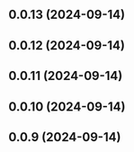 

## 0.0.13 (2024-09-14)

## 0.0.12 (2024-09-14)

## 0.0.11 (2024-09-14)

## 0.0.10 (2024-09-14)

## 0.0.9 (2024-09-14)

